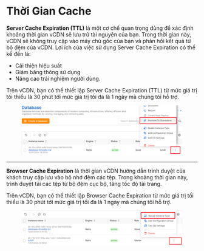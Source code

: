 # Thời Gian Cache

**Server Cache Expiration (TTL)** là một cơ chế quan trọng dùng để xác định khoảng thời gian vCDN sẽ lưu trữ tài nguyên của bạn. Trong thời gian này, vCDN sẽ không truy cập vào máy chủ gốc của bạn và phản hồi kết quả từ bộ đệm của vCDN. Lợi ích của việc sử dụng Server Cache Expiration có thể kể đến là:&#x20;

* Cải thiện hiệu suất
* Giảm băng thông sử dụng
* Nâng cao trải nghiệm người dùng.&#x20;

Trên vCDN, bạn có thể thiết lập Server Cache Expiration (TTL) từ mức giá trị tối thiểu là 30 phút tới mức giá trị tối đa là 1 ngày mà chúng tôi hỗ trợ.

<figure><img src="../../.gitbook/assets/image (235).png" alt=""><figcaption></figcaption></figure>

***

**Browser Cache Expiration** là thời gian vCDN hướng dẫn trình duyệt của khách truy cập lưu vào bộ nhớ đệm các tệp. Trong khoảng thời gian này, trình duyệt tải các tệp từ bộ đệm cục bộ, tăng tốc độ tải trang.

Trên vCDN, bạn có thể thiết lập Browser Cache Expiration từ mức giá trị tối thiểu là 30 phút tới mức giá trị tối đa là 1 ngày mà chúng tôi hỗ trợ.

<figure><img src="../../.gitbook/assets/image (236).png" alt=""><figcaption></figcaption></figure>
